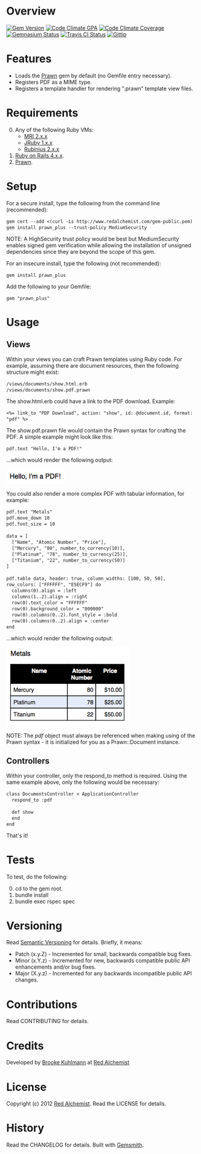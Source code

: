 # Overview

[![Gem Version](https://badge.fury.io/rb/prawn_plus.png)](http://badge.fury.io/rb/prawn_plus)
[![Code Climate GPA](https://codeclimate.com/github/bkuhlmann/prawn_plus.png)](https://codeclimate.com/github/bkuhlmann/prawn_plus)
[![Code Climate Coverage](https://codeclimate.com/github/bkuhlmann/prawn_plus/coverage.png)](https://codeclimate.com/github/bkuhlmann/prawn_plus)
[![Gemnasium Status](https://gemnasium.com/bkuhlmann/prawn_plus.png)](https://gemnasium.com/bkuhlmann/prawn_plus)
[![Travis CI Status](https://secure.travis-ci.org/bkuhlmann/prawn_plus.png)](http://travis-ci.org/bkuhlmann/prawn_plus)
[![Gittip](http://img.shields.io/gittip/bkuhlmann.svg)](https://www.gittip.com/bkuhlmann)

# Features

* Loads the [Prawn](https://github.com/prawnpdf/prawn) gem by default (no Gemfile entry necessary).
* Registers PDF as a MIME type.
* Registers a template handler for rendering ".prawn" template view files.

# Requirements

0. Any of the following Ruby VMs:
    * [MRI 2.x.x](http://www.ruby-lang.org)
    * [JRuby 1.x.x](http://jruby.org)
    * [Rubinius 2.x.x](http://rubini.us)
0. [Ruby on Rails 4.x.x](http://rubyonrails.org).
0. [Prawn](https://github.com/prawnpdf/prawn).

# Setup

For a secure install, type the following from the command line (recommended):

    gem cert --add <(curl -Ls http://www.redalchemist.com/gem-public.pem)
    gem install prawn_plus --trust-policy MediumSecurity

NOTE: A HighSecurity trust policy would be best but MediumSecurity enables signed gem verification while
allowing the installation of unsigned dependencies since they are beyond the scope of this gem.

For an insecure install, type the following (not recommended):

    gem install prawn_plus

Add the following to your Gemfile:

    gem "prawn_plus"

# Usage

## Views

Within your views you can craft Prawn templates using Ruby code. For example, assuming there are document resources,
then the following structure might exist:

    /views/documents/show.html.erb
    /views/documents/show.pdf.prawn

The show.html.erb could have a link to the PDF download. Example:

    <%= link_to "PDF Download", action: "show", id: @document.id, format: "pdf" %>

The show.pdf.prawn file would contain the Prawn syntax for crafting the PDF. A simple example
might look like this:

    pdf.text "Hello, I'm a PDF!"

...which would render the following output:

[![Basic Example](https://github.com/bkuhlmann/prawn_plus/raw/master/doc/examples/basic.png)](https://github.com/bkuhlmann/prawn_plus)

You could also render a more complex PDF with tabular information, for example:

    pdf.text "Metals"
    pdf.move_down 10
    pdf.font_size = 10

    data = [
      ["Name", "Atomic Number", "Price"],
      ["Mercury", "80", number_to_currency(10)],
      ["Platinum", "78", number_to_currency(25)],
      ["Titanium", "22", number_to_currency(50)]
    ]

    pdf.table data, header: true, column_widths: [100, 50, 50], row_colors: ["FFFFFF", "E5ECF9"] do
      columns(0).align = :left
      columns(1..2).align = :right
      row(0).text_color = "FFFFFF"
      row(0).background_color = "000000"
      row(0).columns(0..2).font_style = :bold
      row(0).columns(0..2).align = :center
    end

...which would render the following output:

[![Complex Example](https://github.com/bkuhlmann/prawn_plus/raw/master/doc/examples/complex.png)](https://github.com/bkuhlmann/prawn_plus)

NOTE: The _pdf_ object must always be referenced when making using of the Prawn syntax - it is initialized for you
as a Prawn::Document instance.

## Controllers

Within your controller, only the respond_to method is required. Using the same example above, only the following
would be necessary:

    class DocumentsController < ApplicationController
      respond_to :pdf

      def show
      end
    end

That's it!

# Tests

To test, do the following:

0. cd to the gem root.
0. bundle install
0. bundle exec rspec spec

# Versioning

Read [Semantic Versioning](http://semver.org) for details. Briefly, it means:

* Patch (x.y.Z) - Incremented for small, backwards compatible bug fixes.
* Minor (x.Y.z) - Incremented for new, backwards compatible public API enhancements and/or bug fixes.
* Major (X.y.z) - Incremented for any backwards incompatible public API changes.

# Contributions

Read CONTRIBUTING for details.

# Credits

Developed by [Brooke Kuhlmann](http://www.redalchemist.com) at [Red Alchemist](http://www.redalchemist.com)

# License

Copyright (c) 2012 [Red Alchemist](http://www.redalchemist.com).
Read the LICENSE for details.

# History

Read the CHANGELOG for details.
Built with [Gemsmith](https://github.com/bkuhlmann/gemsmith).
